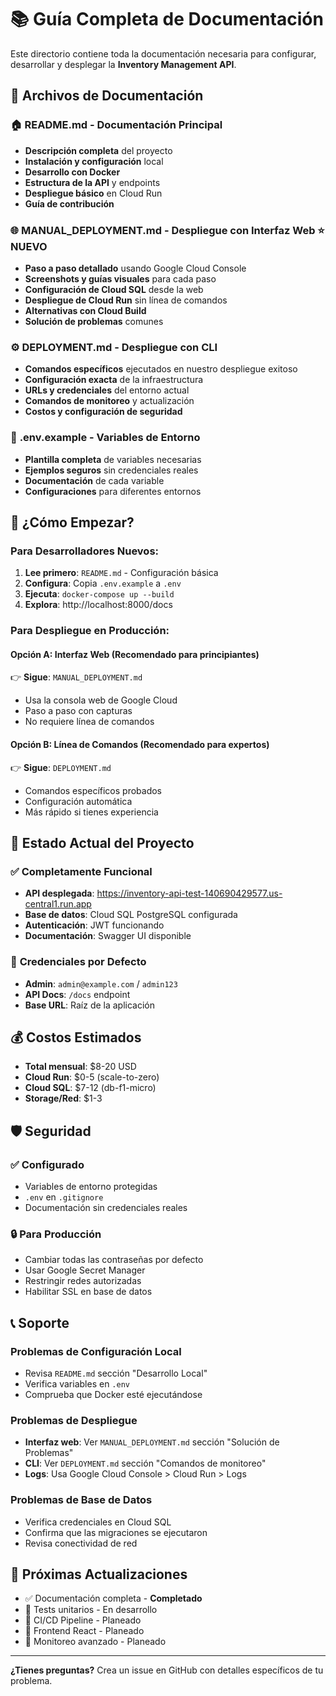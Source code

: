 # 📚 Guía Completa de Documentación

Este directorio contiene toda la documentación necesaria para configurar, desarrollar y desplegar la **Inventory Management API**.

## 📖 Archivos de Documentación

### 🏠 **README.md** - Documentación Principal
- **Descripción completa** del proyecto
- **Instalación y configuración** local
- **Desarrollo con Docker**
- **Estructura de la API** y endpoints
- **Despliegue básico** en Cloud Run
- **Guía de contribución**

### 🌐 **MANUAL_DEPLOYMENT.md** - Despliegue con Interfaz Web ⭐ **NUEVO**
- **Paso a paso detallado** usando Google Cloud Console
- **Screenshots y guías visuales** para cada paso
- **Configuración de Cloud SQL** desde la web
- **Despliegue de Cloud Run** sin línea de comandos
- **Alternativas con Cloud Build**
- **Solución de problemas** comunes

### ⚙️ **DEPLOYMENT.md** - Despliegue con CLI
- **Comandos específicos** ejecutados en nuestro despliegue exitoso
- **Configuración exacta** de la infraestructura
- **URLs y credenciales** del entorno actual
- **Comandos de monitoreo** y actualización
- **Costos y configuración de seguridad**

### 🔧 **.env.example** - Variables de Entorno
- **Plantilla completa** de variables necesarias
- **Ejemplos seguros** sin credenciales reales
- **Documentación** de cada variable
- **Configuraciones** para diferentes entornos

## 🚀 ¿Cómo Empezar?

### Para Desarrolladores Nuevos:
1. **Lee primero**: `README.md` - Configuración básica
2. **Configura**: Copia `.env.example` a `.env`
3. **Ejecuta**: `docker-compose up --build`
4. **Explora**: http://localhost:8000/docs

### Para Despliegue en Producción:

#### Opción A: Interfaz Web (Recomendado para principiantes)
👉 **Sigue**: `MANUAL_DEPLOYMENT.md`
- Usa la consola web de Google Cloud
- Paso a paso con capturas
- No requiere línea de comandos

#### Opción B: Línea de Comandos (Recomendado para expertos)
👉 **Sigue**: `DEPLOYMENT.md`
- Comandos específicos probados
- Configuración automática
- Más rápido si tienes experiencia

## 🎯 Estado Actual del Proyecto

### ✅ **Completamente Funcional**
- **API desplegada**: https://inventory-api-test-140690429577.us-central1.run.app
- **Base de datos**: Cloud SQL PostgreSQL configurada
- **Autenticación**: JWT funcionando
- **Documentación**: Swagger UI disponible

### 🔑 **Credenciales por Defecto**
- **Admin**: `admin@example.com` / `admin123`
- **API Docs**: `/docs` endpoint
- **Base URL**: Raíz de la aplicación

## 💰 **Costos Estimados**
- **Total mensual**: $8-20 USD
- **Cloud Run**: $0-5 (scale-to-zero)
- **Cloud SQL**: $7-12 (db-f1-micro)
- **Storage/Red**: $1-3

## 🛡️ **Seguridad**

### ✅ **Configurado**
- Variables de entorno protegidas
- `.env` en `.gitignore`
- Documentación sin credenciales reales

### 🔒 **Para Producción**
- Cambiar todas las contraseñas por defecto
- Usar Google Secret Manager
- Restringir redes autorizadas
- Habilitar SSL en base de datos

## 📞 **Soporte**

### **Problemas de Configuración Local**
- Revisa `README.md` sección "Desarrollo Local"
- Verifica variables en `.env`
- Comprueba que Docker esté ejecutándose

### **Problemas de Despliegue**
- **Interfaz web**: Ver `MANUAL_DEPLOYMENT.md` sección "Solución de Problemas"
- **CLI**: Ver `DEPLOYMENT.md` sección "Comandos de monitoreo"
- **Logs**: Usa Google Cloud Console > Cloud Run > Logs

### **Problemas de Base de Datos**
- Verifica credenciales en Cloud SQL
- Confirma que las migraciones se ejecutaron
- Revisa conectividad de red

## 🔄 **Próximas Actualizaciones**

- ✅ Documentación completa - **Completado**
- 🔄 Tests unitarios - En desarrollo
- 🔄 CI/CD Pipeline - Planeado
- 🔄 Frontend React - Planeado
- 🔄 Monitoreo avanzado - Planeado

---

**¿Tienes preguntas?** Crea un issue en GitHub con detalles específicos de tu problema.